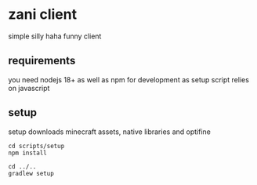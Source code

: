 # zani client

simple silly haha funny client

## requirements

you need nodejs 18+ as well as npm for development as setup script relies on javascript

## setup

setup downloads minecraft assets, native libraries and optifine

```shell
cd scripts/setup
npm install

cd ../..
gradlew setup
```